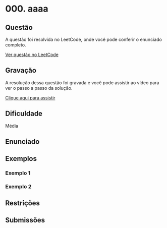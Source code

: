 # 000. aaaa

## Questão

A questão foi resolvida no LeetCode, onde você pode conferir o enunciado completo.

[Ver questão no LeetCode]()  

## Gravação

A resolução dessa questão foi gravada e você pode assistir ao vídeo para ver o passo a passo da solução.

[Clique aqui para assistir](COLE_AQUI_O_LINK_DA_GRAVAÇÃO)

## Dificuldade

Média

## Enunciado



## Exemplos

### Exemplo 1



### Exemplo 2



## Restrições



## Submissões

